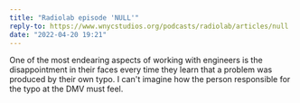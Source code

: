 ```yaml
---
title: "Radiolab episode 'NULL'"
reply-to: https://www.wnycstudios.org/podcasts/radiolab/articles/null
date: "2022-04-20 19:21"
---
```

One of the most endearing aspects of working with engineers is the disappointment in their faces every time they learn that a problem was produced by their own typo. I can't imagine how the person responsible for the typo at the DMV must feel.